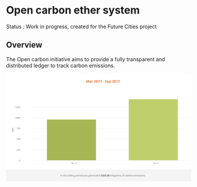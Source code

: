# Open carbon ether system

Status : Work in progress, created for the Future Cities project 

## Overview
The Open carbon initiative aims to provide a fully transparent and distributed ledger to track carbon emissions.


![Energy Dashboard data](/images/energy-dashboard.png)